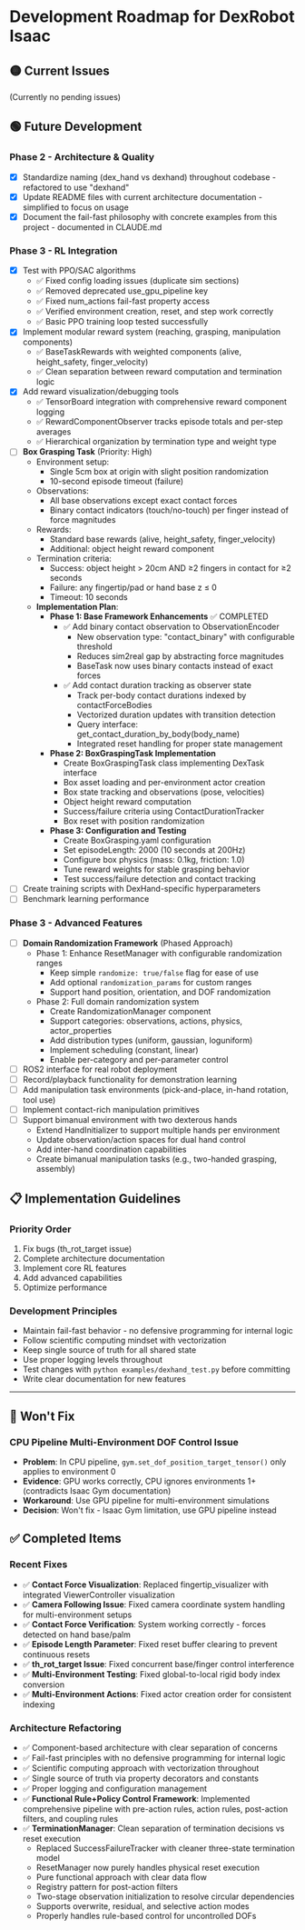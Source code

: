 # Development Roadmap for DexRobot Isaac

## 🟡 Current Issues

(Currently no pending issues)

## 🟢 Future Development

### Phase 2 - Architecture & Quality
- [x] Standardize naming (dex_hand vs dexhand) throughout codebase - refactored to use "dexhand"
- [x] Update README files with current architecture documentation - simplified to focus on usage
- [x] Document the fail-fast philosophy with concrete examples from this project - documented in CLAUDE.md

### Phase 3 - RL Integration
- [x] Test with PPO/SAC algorithms
  - ✅ Fixed config loading issues (duplicate sim sections)
  - ✅ Removed deprecated use_gpu_pipeline key
  - ✅ Fixed num_actions fail-fast property access
  - ✅ Verified environment creation, reset, and step work correctly
  - ✅ Basic PPO training loop tested successfully
- [x] Implement modular reward system (reaching, grasping, manipulation components)
  - ✅ BaseTaskRewards with weighted components (alive, height_safety, finger_velocity)
  - ✅ Clean separation between reward computation and termination logic
- [x] Add reward visualization/debugging tools
  - ✅ TensorBoard integration with comprehensive reward component logging
  - ✅ RewardComponentObserver tracks episode totals and per-step averages
  - ✅ Hierarchical organization by termination type and weight type
- [ ] **Box Grasping Task** (Priority: High)
  - Environment setup:
    - Single 5cm box at origin with slight position randomization
    - 10-second episode timeout (failure)
  - Observations:
    - All base observations except exact contact forces
    - Binary contact indicators (touch/no-touch) per finger instead of force magnitudes
  - Rewards:
    - Standard base rewards (alive, height_safety, finger_velocity)
    - Additional: object height reward component
  - Termination criteria:
    - Success: object height > 20cm AND ≥2 fingers in contact for ≥2 seconds
    - Failure: any fingertip/pad or hand base z ≤ 0
    - Timeout: 10 seconds
  - **Implementation Plan**:
    - **Phase 1: Base Framework Enhancements** ✅ COMPLETED
      - ✅ Add binary contact observation to ObservationEncoder
        - New observation type: "contact_binary" with configurable threshold
        - Reduces sim2real gap by abstracting force magnitudes
        - BaseTask now uses binary contacts instead of exact forces
      - ✅ Add contact duration tracking as observer state
        - Track per-body contact durations indexed by contactForceBodies
        - Vectorized duration updates with transition detection
        - Query interface: get_contact_duration_by_body(body_name)
        - Integrated reset handling for proper state management
    - **Phase 2: BoxGraspingTask Implementation**
      - Create BoxGraspingTask class implementing DexTask interface
      - Box asset loading and per-environment actor creation
      - Box state tracking and observations (pose, velocities)
      - Object height reward computation
      - Success/failure criteria using ContactDurationTracker
      - Box reset with position randomization
    - **Phase 3: Configuration and Testing**
      - Create BoxGrasping.yaml configuration
      - Set episodeLength: 2000 (10 seconds at 200Hz)
      - Configure box physics (mass: 0.1kg, friction: 1.0)
      - Tune reward weights for stable grasping behavior
      - Test success/failure detection and contact tracking
- [ ] Create training scripts with DexHand-specific hyperparameters
- [ ] Benchmark learning performance

### Phase 3 - Advanced Features
- [ ] **Domain Randomization Framework** (Phased Approach)
  - Phase 1: Enhance ResetManager with configurable randomization ranges
    - Keep simple `randomize: true/false` flag for ease of use
    - Add optional `randomization_params` for custom ranges
    - Support hand position, orientation, and DOF randomization
  - Phase 2: Full domain randomization system
    - Create RandomizationManager component
    - Support categories: observations, actions, physics, actor_properties
    - Add distribution types (uniform, gaussian, loguniform)
    - Implement scheduling (constant, linear)
    - Enable per-category and per-parameter control
- [ ] ROS2 interface for real robot deployment
- [ ] Record/playback functionality for demonstration learning
- [ ] Add manipulation task environments (pick-and-place, in-hand rotation, tool use)
- [ ] Implement contact-rich manipulation primitives
- [ ] Support bimanual environment with two dexterous hands
  - Extend HandInitializer to support multiple hands per environment
  - Update observation/action spaces for dual hand control
  - Add inter-hand coordination capabilities
  - Create bimanual manipulation tasks (e.g., two-handed grasping, assembly)

## 📋 Implementation Guidelines

### Priority Order
1. Fix bugs (th_rot_target issue)
2. Complete architecture documentation
3. Implement core RL features
4. Add advanced capabilities
5. Optimize performance

### Development Principles
- Maintain fail-fast behavior - no defensive programming for internal logic
- Follow scientific computing mindset with vectorization
- Keep single source of truth for all shared state
- Use proper logging levels throughout
- Test changes with `python examples/dexhand_test.py` before committing
- Write clear documentation for new features

---

## 🔴 Won't Fix

### CPU Pipeline Multi-Environment DOF Control Issue
- **Problem**: In CPU pipeline, `gym.set_dof_position_target_tensor()` only applies to environment 0
- **Evidence**: GPU works correctly, CPU ignores environments 1+ (contradicts Isaac Gym documentation)
- **Workaround**: Use GPU pipeline for multi-environment simulations
- **Decision**: Won't fix - Isaac Gym limitation, use GPU pipeline instead

## ✅ Completed Items

### Recent Fixes
- ✅ **Contact Force Visualization**: Replaced fingertip_visualizer with integrated ViewerController visualization
- ✅ **Camera Following Issue**: Fixed camera coordinate system handling for multi-environment setups
- ✅ **Contact Force Verification**: System working correctly - forces detected on hand base/palm
- ✅ **Episode Length Parameter**: Fixed reset buffer clearing to prevent continuous resets
- ✅ **th_rot_target Issue**: Fixed concurrent base/finger control interference
- ✅ **Multi-Environment Testing**: Fixed global-to-local rigid body index conversion
- ✅ **Multi-Environment Actions**: Fixed actor creation order for consistent indexing

### Architecture Refactoring
- ✅ Component-based architecture with clear separation of concerns
- ✅ Fail-fast principles with no defensive programming for internal logic
- ✅ Scientific computing approach with vectorization throughout
- ✅ Single source of truth via property decorators and constants
- ✅ Proper logging and configuration management
- ✅ **Functional Rule+Policy Control Framework**: Implemented comprehensive pipeline with pre-action rules, action rules, post-action filters, and coupling rules
- ✅ **TerminationManager**: Clean separation of termination decisions vs reset execution
  - Replaced SuccessFailureTracker with cleaner three-state termination model
  - ResetManager now purely handles physical reset execution
  - Pure functional approach with clear data flow
  - Registry pattern for post-action filters
  - Two-stage observation initialization to resolve circular dependencies
  - Supports overwrite, residual, and selective action modes
  - Properly handles rule-based control for uncontrolled DOFs
